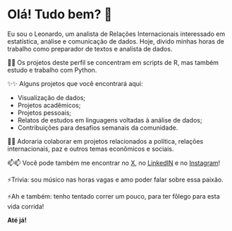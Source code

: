 # Olá! Tudo bem? 👋

Eu sou o Leonardo, um analista de Relações Internacionais interessado em estatística, análise e comunicação de dados. 
Hoje, divido minhas horas de trabalho como preparador de textos e analista de dados.

🌱🌱 Os projetos deste perfil se concentram em scripts de R, mas também estudo e trabalho com Python.

✨✨ Alguns projetos que você encontrará aqui:

  * Visualização de dados;
  * Projetos acadêmicos;
  * Projetos pessoais;
  * Relatos de estudos em linguagens voltadas à análise de dados;
  * Contribuições para desafios semanais da comunidade.

👯👯 Adoraria colaborar em projetos relacionados a política, relações internacionais, paz e outros temas econômicos e sociais.

📫📫 Você pode também me encontrar no [X](https://twitter.com/depauladiasleo), no [LinkedIN](https://www.linkedin.com/in/leonardo-dias-de-paula/) e no [Instagram](https://www.instagram.com/diasderevisao/)! 

⚡Trivia: sou músico nas horas vagas e amo poder falar sobre essa paixão.

⚡Ah e também: tenho tentado correr um pouco, para ter fôlego para esta vida corrida!

**Até já!**
